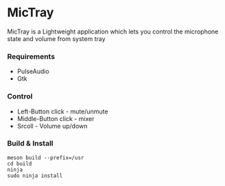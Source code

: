 # MicTray
MicTray is a Lightweight application which lets you control the microphone state and volume from system tray

### Requirements
* PulseAudio
* Gtk

### Control
* Left-Button click - mute/unmute
* Middle-Button click - mixer
* Srcoll - Volume up/down

### Build & Install

	meson build --prefix=/usr
	cd build
	ninja
	sudo ninja install
